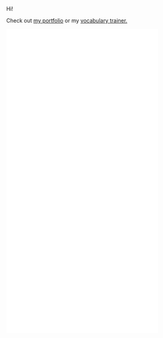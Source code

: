 Hi!

Check out <a href="https://privacyy.ch">my portfolio</a> or my <a href="https://vercel.privacyy.ch">vocabulary trainer.</a>


<img src="checkout_portfolio.svg" width="400" height="800" alt="Check out my work">